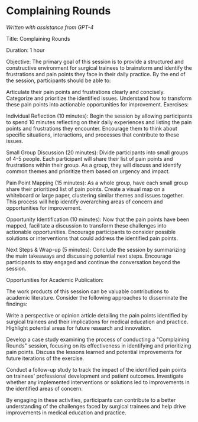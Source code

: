 # Complaining Rounds
*Written with assistance from GPT-4*

Title: Complaining Rounds

Duration: 1 hour

Objective: The primary goal of this session is to provide a structured and constructive environment for surgical trainees to brainstorm and identify the frustrations and pain points they face in their daily practice. By the end of the session, participants should be able to:

Articulate their pain points and frustrations clearly and concisely.
Categorize and prioritize the identified issues.
Understand how to transform these pain points into actionable opportunities for improvement.
Exercises:

Individual Reflection (10 minutes): Begin the session by allowing participants to spend 10 minutes reflecting on their daily experiences and listing the pain points and frustrations they encounter. Encourage them to think about specific situations, interactions, and processes that contribute to these issues.

Small Group Discussion (20 minutes): Divide participants into small groups of 4-5 people. Each participant will share their list of pain points and frustrations within their group. As a group, they will discuss and identify common themes and prioritize them based on urgency and impact.

Pain Point Mapping (15 minutes): As a whole group, have each small group share their prioritized list of pain points. Create a visual map on a whiteboard or large paper, clustering similar themes and issues together. This process will help identify overarching areas of concern and opportunities for improvement.

Opportunity Identification (10 minutes): Now that the pain points have been mapped, facilitate a discussion to transform these challenges into actionable opportunities. Encourage participants to consider possible solutions or interventions that could address the identified pain points.

Next Steps & Wrap-up (5 minutes): Conclude the session by summarizing the main takeaways and discussing potential next steps. Encourage participants to stay engaged and continue the conversation beyond the session.

Opportunities for Academic Publication:

The work products of this session can be valuable contributions to academic literature. Consider the following approaches to disseminate the findings:

Write a perspective or opinion article detailing the pain points identified by surgical trainees and their implications for medical education and practice. Highlight potential areas for future research and innovation.

Develop a case study examining the process of conducting a "Complaining Rounds" session, focusing on its effectiveness in identifying and prioritizing pain points. Discuss the lessons learned and potential improvements for future iterations of the exercise.

Conduct a follow-up study to track the impact of the identified pain points on trainees' professional development and patient outcomes. Investigate whether any implemented interventions or solutions led to improvements in the identified areas of concern.

By engaging in these activities, participants can contribute to a better understanding of the challenges faced by surgical trainees and help drive improvements in medical education and practice.
